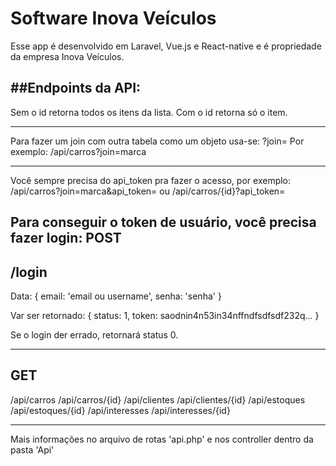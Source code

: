 # Software Inova Veículos
Esse app é desenvolvido em Laravel, Vue.js e React-native e é propriedade da empresa Inova Veículos.

##Endpoints da API:
------------------------------

Sem o id retorna todos os itens da lista.
Com o id retorna só o item.

------------------------------
Para fazer um join com outra tabela como um objeto usa-se:
?join=
Por exemplo:
/api/carros?join=marca

------------------------------
Você sempre precisa do api_token pra fazer o acesso, por exemplo:
/api/carros?join=marca&api_token=<token>
ou
/api/carros/{id}?api_token=<token>

Para conseguir o token de usuário, você precisa fazer login:
POST
-----------------------------
/login
-----------------------------
Data: 
{
  email: 'email ou username',
  senha: 'senha'
}

Var ser retornado:
{
  status: 1,
  token: saodnin4n53in34nffndfsdfsdf232q...
}

Se o login der errado, retornará status 0.

------------------------------
GET
------------------------------
/api/carros
/api/carros/{id}
/api/clientes
/api/clientes/{id}
/api/estoques
/api/estoques/{id}
/api/interesses
/api/interesses/{id}

------------------------------
Mais informações no arquivo de rotas 'api.php' e nos controller dentro da pasta 'Api'
